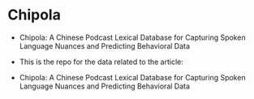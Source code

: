 # Chipola

- Chipola: A Chinese Podcast Lexical Database for Capturing Spoken Language Nuances and Predicting Behavioral Data

- This is the repo for the data related to the article: 

- Chipola: A Chinese Podcast Lexical Database for Capturing Spoken Language Nuances and Predicting Behavioral Data

